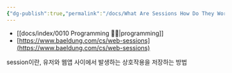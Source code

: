 ```yaml
---
{"dg-publish":true,"permalink":"/docs/What Are Sessions How Do They Work/","title":"What Are Sessions? How Do They Work?"}
---
```


- [[docs/index/0010 Programming 👩‍💻\|programming]]
- [https://www.baeldung.com/cs/web-sessions](https://www.baeldung.com/cs/web-sessions)  
  
session이란, 유저와 웹앱 사이에서 발생하는 상호작용을 저장하는 방법
